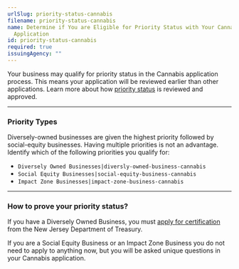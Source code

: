 ```yaml
---
urlSlug: priority-status-cannabis
filename: priority-status-cannabis
name: Determine if You are Eligible for Priority Status with Your Cannabis
  Application
id: priority-status-cannabis
required: true
issuingAgency: ""
---
```

Your business may qualify for priority status in the Cannabis application process. This means your application will be reviewed earlier than other applications. Learn more about how [priority status](https://www.nj.gov/cannabis/businesses/priority-applications/) is reviewed and approved.

- - -

### Priority Types

Diversely-owned businesses are given the highest priority followed by social-equity businesses. Having multiple priorities is not an advantage. Identify which of the following priorities you qualify for:

*  `Diversely Owned Businesses|diversly-owned-business-cannabis` 
*  `Social Equity Businesses|social-equity-business-cannabis` 
*  `Impact Zone Businesses|impact-zone-business-cannabis` 

- - -

### How to prove your priority status?

If you have a Diversely Owned Business, you must [apply for certification](https://www.njportal.com/DOR/SBERegistry/) from the New Jersey Department of Treasury.

If you are a Social Equity Business or an Impact Zone Business you do not need to apply to anything now, but you will be asked unique questions in your Cannabis application.